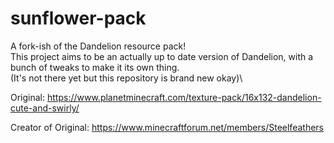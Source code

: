 # sunflower-pack
A fork-ish of the Dandelion resource pack!\
This project aims to be an actually up to date version of Dandelion, with a bunch of tweaks to make it its own thing.\
(It's not there yet but this repository is brand new okay)\

Original: https://www.planetminecraft.com/texture-pack/16x132-dandelion-cute-and-swirly/

Creator of Original: https://www.minecraftforum.net/members/Steelfeathers
